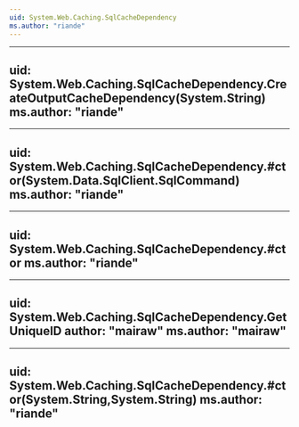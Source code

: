 ```yaml
---
uid: System.Web.Caching.SqlCacheDependency
ms.author: "riande"
---
```


---
uid: System.Web.Caching.SqlCacheDependency.CreateOutputCacheDependency(System.String)
ms.author: "riande"
---

---
uid: System.Web.Caching.SqlCacheDependency.#ctor(System.Data.SqlClient.SqlCommand)
ms.author: "riande"
---

---
uid: System.Web.Caching.SqlCacheDependency.#ctor
ms.author: "riande"
---

---
uid: System.Web.Caching.SqlCacheDependency.GetUniqueID
author: "mairaw"
ms.author: "mairaw"
---

---
uid: System.Web.Caching.SqlCacheDependency.#ctor(System.String,System.String)
ms.author: "riande"
---
